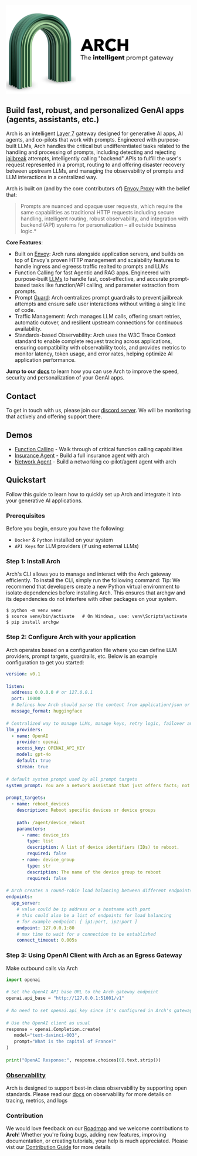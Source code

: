 <p>
  <img src="docs/source/_static/img/arch-logo.png" alt="Arch Gateway Logo" title="Arch Gateway Logo">
</p>

## Build fast, robust, and personalized GenAI apps (agents, assistants, etc.)

Arch is an intelligent [Layer 7](https://www.cloudflare.com/learning/ddos/what-is-layer-7/) gateway designed for generative AI apps, AI agents, and co-pilots that work with prompts. Engineered with purpose-built LLMs, Arch handles the critical but undifferentiated tasks related to the handling and processing of prompts, including detecting and rejecting [jailbreak](https://github.com/verazuo/jailbreak_llms) attempts, intelligently calling "backend" APIs to fulfill the user's request represented in a prompt, routing to and offering disaster recovery between upstream LLMs, and managing the observability of prompts and LLM interactions in a centralized way.

 Arch is built on (and by the core contributors of) [Envoy Proxy](https://www.envoyproxy.io/) with the belief that:

>Prompts are nuanced and opaque user requests, which require the same capabilities as traditional HTTP requests including secure handling, intelligent routing, robust observability, and integration with backend (API) systems for personalization – all outside business logic.*

**Core Features**:
  - Built on [Envoy](https://envoyproxy.io): Arch runs alongside application servers, and builds on top of Envoy's proven HTTP management and scalability features to handle ingress and egreess traffic realted to prompts and LLMs
  - Function Calling for fast Agentic and RAG apps. Engineered with purpose-built [LLMs](https://huggingface.co/collections/katanemo/arch-function-66f209a693ea8df14317ad68) to handle fast, cost-effective, and accurate prompt-based tasks like function/API calling, and parameter extraction from prompts.
  - Prompt [Guard](https://huggingface.co/collections/katanemo/arch-guard-6702bdc08b889e4bce8f446d): Arch centralizes prompt guardrails to prevent jailbreak attempts and ensure safe user interactions without writing a single line of code.
  - Traffic Management: Arch manages LLM calls, offering smart retries, automatic cutover, and resilient upstream connections for continuous availability.
  - Standards-based Observability: Arch uses the W3C Trace Context standard to enable complete request tracing across applications, ensuring compatibility with observability tools, and provides metrics to monitor latency, token usage, and error rates, helping optimize AI application performance.

**Jump to our [docs](https://docs.archgw.com)** to learn how you can use Arch to improve the speed, security and personalization of your GenAI apps.

## Contact
To get in touch with us, please join our [discord server](https://discord.gg/rbjqVbpa). We will be monitoring that actively and offering support there.

## Demos
* [Function Calling](demos/function_calling/README.md) - Walk through of critical function calling capabilities
* [Insurance Agent](demos/insurance_agent/README.md) - Build a full insurance agent with arch
* [Network Agent](demos/network_agent/README.md) - Build a networking co-pilot/agent agent with arch

## Quickstart

Follow this guide to learn how to quickly set up Arch and integrate it into your generative AI applications.

### Prerequisites

Before you begin, ensure you have the following:

- `Docker` & `Python` installed on your system
- `API Keys` for LLM providers (if using external LLMs)

### Step 1: Install Arch

Arch's CLI allows you to manage and interact with the Arch gateway efficiently. To install the CLI, simply run the following command:
Tip: We recommend that developers create a new Python virtual environment to isolate dependencies before installing Arch. This ensures that archgw and its dependencies do not interfere with other packages on your system.


```console
$ python -m venv venv
$ source venv/bin/activate   # On Windows, use: venv\Scripts\activate
$ pip install archgw
```

### Step 2: Configure Arch with your application

Arch operates based on a configuration file where you can define LLM providers, prompt targets, guardrails, etc.
Below is an example configuration to get you started:

```yaml
version: v0.1

listen:
  address: 0.0.0.0 # or 127.0.0.1
  port: 10000
  # Defines how Arch should parse the content from application/json or text/pain Content-type in the http request
  message_format: huggingface

# Centralized way to manage LLMs, manage keys, retry logic, failover and limits in a central way
llm_providers:
  - name: OpenAI
    provider: openai
    access_key: OPENAI_API_KEY
    model: gpt-4o
    default: true
    stream: true

# default system prompt used by all prompt targets
system_prompt: You are a network assistant that just offers facts; not advice on manufacturers or purchasing decisions.

prompt_targets:
  - name: reboot_devices
    description: Reboot specific devices or device groups

    path: /agent/device_reboot
    parameters:
      - name: device_ids
        type: list
        description: A list of device identifiers (IDs) to reboot.
        required: false
      - name: device_group
        type: str
        description: The name of the device group to reboot
        required: false

# Arch creates a round-robin load balancing between different endpoints, managed via the cluster subsystem.
endpoints:
  app_server:
    # value could be ip address or a hostname with port
    # this could also be a list of endpoints for load balancing
    # for example endpoint: [ ip1:port, ip2:port ]
    endpoint: 127.0.0.1:80
    # max time to wait for a connection to be established
    connect_timeout: 0.005s
```
### Step 3: Using OpenAI Client with Arch as an Egress Gateway

Make outbound calls via Arch

```python
import openai

# Set the OpenAI API base URL to the Arch gateway endpoint
openai.api_base = "http://127.0.0.1:51001/v1"

# No need to set openai.api_key since it's configured in Arch's gateway

# Use the OpenAI client as usual
response = openai.Completion.create(
   model="text-davinci-003",
   prompt="What is the capital of France?"
)

print("OpenAI Response:", response.choices[0].text.strip())

```

### [Observability](https://docs.archgw.com/guides/observability/observability.html)
Arch is designed to support best-in class observability by supporting open standards. Please read our [docs](https://docs.archgw.com/guides/observability/observability.html) on observability for more details on tracing, metrics, and logs

### Contribution
We would love feedback on our [Roadmap](https://github.com/orgs/katanemo/projects/1) and we welcome contributions to **Arch**!
Whether you're fixing bugs, adding new features, improving documentation, or creating tutorials, your help is much appreciated.
Please vist our [Contribution Guide](arch/CONTRIBUTING.md) for more details
